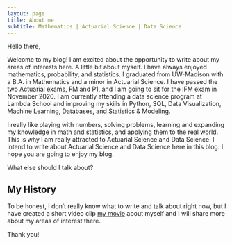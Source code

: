 ```yaml
---
layout: page
title: About me
subtitle: Mathematics | Actuarial Science | Data Science
---
```


Hello there,

Welcome to my blog! I am excited about the opportunity to write about my areas of interests here. A little bit about myself. I have always enjoyed mathematics, probability, and statistics.  I graduated from UW-Madison with a B.A. in Mathematics and a minor in Actuarial Science. I have passed the two Actuarial exams, FM and P1, and I am going to sit for the IFM exam in November 2020. I am currently attending a data science program at Lambda School and improving my skills in Python, SQL, Data Visualization, Machine Learning, Databases, and Statistics & Modeling.

I really like playing with numbers, solving problems, learning and expanding my knowledge in math and statistics, and applying them to the real world. This is why I am really attracted to Actuarial Science and Data Science. I intend to write about Actuarial Science and Data Science here in this blog. I hope you are going to enjoy my blog.

What else should I talk about?

## My History


To be honest, I don’t really know what to write and talk about right now, but I have created a short video clip [my movie](https://en.wikipedia.org/wiki/The_Princess_Bride_%28film%29) about myself and I will share more about my areas of interest there.

Thank you!

